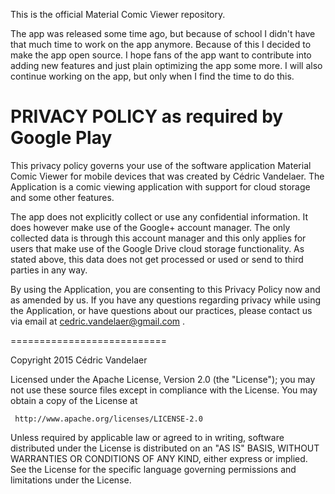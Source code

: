 This is the official Material Comic Viewer repository.

The app was released some time ago, but because of school I didn't have that much time to work on the app anymore. Because of this I decided to make the app open source. I hope fans of the app want to contribute into adding new features and just plain optimizing the app some more. I will also continue working on the app, but only when I find the time to do this.

PRIVACY POLICY as required by Google Play
===========================
This privacy policy governs your use of the software application Material Comic Viewer for mobile devices that was created by Cédric Vandelaer. The Application is a comic viewing application with support for cloud storage and some other features.

The app does not explicitly collect or use any confidential information. It does however make use of the Google+ account manager. The only collected data is through this account manager and this only applies for users that make use of the Google Drive cloud storage functionality. As stated above, this data does not get processed or used or send to third parties in any way. 

By using the Application, you are consenting to this Privacy Policy now and as amended by us. If you have any questions regarding privacy while using the Application, or have questions about our practices, please contact us via email at cedric.vandelaer@gmail.com .

===========================

Copyright 2015 Cédric Vandelaer

   Licensed under the Apache License, Version 2.0 (the "License");
   you may not use these source files except in compliance with the License.
   You may obtain a copy of the License at

     http://www.apache.org/licenses/LICENSE-2.0

   Unless required by applicable law or agreed to in writing, software
   distributed under the License is distributed on an "AS IS" BASIS,
   WITHOUT WARRANTIES OR CONDITIONS OF ANY KIND, either express or implied.
   See the License for the specific language governing permissions and
   limitations under the License.
